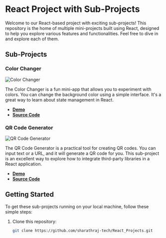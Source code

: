 # React Project with Sub-Projects

Welcome to our React-based project with exciting sub-projects! This repository is the home of multiple mini-projects built using React, designed to help you explore various features and functionalities. Feel free to dive in and explore each of them.

## Sub-Projects

### Color Changer

![Color Changer](/color-changer-preview.png)

The Color Changer is a fun mini-app that allows you to experiment with colors. You can change the background color using a simple interface. It's a great way to learn about state management in React.

- [**Demo**](/color-changer)
- [**Source Code**](/color-changer)

### QR Code Generator

![QR Code Generator](/qr-code-generator-preview.png)

The QR Code Generator is a practical tool for creating QR codes. You can input text or a URL, and it will generate a QR code for you. This sub-project is an excellent way to explore how to integrate third-party libraries in a React application.

- [**Demo**](/qr-code-generator)
- [**Source Code**](/qr-code-generator)

## Getting Started

To get these sub-projects running on your local machine, follow these simple steps:

1. Clone this repository:

   ```bash
   git clone https://github.com/sharathraj-tech/React_Projects.git
